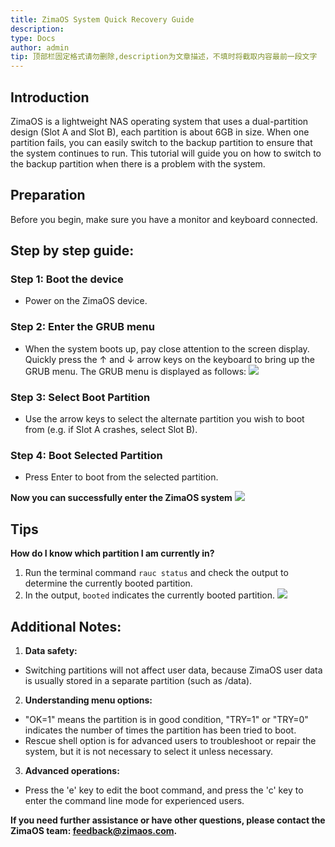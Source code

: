 ```yaml
---
title: ZimaOS System Quick Recovery Guide
description: 
type: Docs
author: admin
tip: 顶部栏固定格式请勿删除,description为文章描述，不填时将截取内容最前一段文字
---
```

## Introduction
ZimaOS is a lightweight NAS operating system that uses a dual-partition design (Slot A and Slot B), each partition is about 6GB in size. When one partition fails, you can easily switch to the backup partition to ensure that the system continues to run. This tutorial will guide you on how to switch to the backup partition when there is a problem with the system.
## Preparation
Before you begin, make sure you have a monitor and keyboard connected.
## Step by step guide:
### Step 1: Boot the device
- Power on the ZimaOS device.

### Step 2: Enter the GRUB menu
- When the system boots up, pay close attention to the screen display. Quickly press the ↑ and ↓ arrow keys on the keyboard to bring up the GRUB menu. The GRUB menu is displayed as follows:
![](https://manage.icewhale.io/api/static/docs/1738826493349_image.png)

### Step 3: Select Boot Partition
- Use the arrow keys to select the alternate partition you wish to boot from (e.g. if Slot A crashes, select Slot B).

### Step 4: Boot Selected Partition
- Press Enter to boot from the selected partition.

**Now you can successfully enter the ZimaOS system**
![](https://manage.icewhale.io/api/static/docs/1738826615202_image.png)
## Tips
**How do I know which partition I am currently in?**
1. Run the terminal command `rauc status` and check the output to determine the currently booted partition.
2. In the output, `booted` indicates the currently booted partition.
![](https://manage.icewhale.io/api/static/docs/1738827159260_image.png)
## Additional Notes:
1. **Data safety:**
- Switching partitions will not affect user data, because ZimaOS user data is usually stored in a separate partition (such as /data).
2. **Understanding menu options:**
- "OK=1" means the partition is in good condition, "TRY=1" or "TRY=0" indicates the number of times the partition has been tried to boot.
- Rescue shell option is for advanced users to troubleshoot or repair the system, but it is not necessary to select it unless necessary.
3. **Advanced operations:**
- Press the 'e' key to edit the boot command, and press the 'c' key to enter the command line mode for experienced users.

**If you need further assistance or have other questions, please contact the ZimaOS team: <feedback@zimaos.com>.**